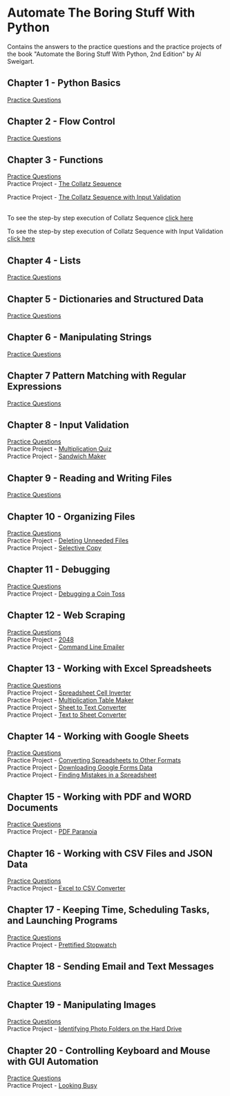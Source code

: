 # Automate The Boring Stuff With Python
Contains the answers to the practice questions and the practice projects of the book "Automate the Boring Stuff With Python, 2nd Edition" by Al Sweigart.
## Chapter 1 - Python Basics
[Practice Questions](https://github.com/arungovindm2001/automateTheBoringStuffWithPython/blob/main/Chapter%2001/README.md)

## Chapter 2 - Flow Control
[Practice Questions](https://github.com/arungovindm2001/automateTheBoringStuffWithPython/blob/main/Chapter%2002/README.md)

## Chapter 3 - Functions
[Practice Questions](https://github.com/arungovindm2001/automateTheBoringStuffWithPython/blob/main/Chapter%2003/README.md)<br />
Practice Project - [The Collatz Sequence](https://github.com/arungovindm2001/automateTheBoringStuffWithPython/blob/main/Chapter%2003/Practice%20Projects/The%20Collatz%20Sequence.py)<br />

Practice Project - [The Collatz Sequence with Input Validation](https://github.com/arungovindm2001/automateTheBoringStuffWithPython/blob/main/Chapter%2003/Practice%20Projects/The%20Collatz%20Sequence%20with%20Input%20Validation.py)<br />
<br />

To see the step-by step execution of Collatz Sequence [click here](http://pythontutor.com/visualize.html#code=def%20collatz%28number%29%3A%0A%20%20%20%20if%20number%20%25%202%20%3D%3D%200%3A%0A%20%20%20%20%20%20%20%20return%20number//2%0A%20%20%20%20else%3A%0A%20%20%20%20%20%20%20%20return%203*number%2B1%0A%0Aprint%28'Enter%20number%3A'%29%0Anumber%20%3D%20int%28input%28%29%29%0A%0An%3Dcollatz%28number%29%0Aprint%28n%29%0A%0Awhile%20n-1%20!%3D%200%3A%20%20%20%20%0A%20%20%20%20n%3Dcollatz%28n%29%0A%20%20%20%20print%28n%29%0A&cumulative=false&curInstr=45&heapPrimitives=nevernest&mode=display&origin=opt-frontend.js&py=3&rawInputLstJSON=%5B%2210%22%5D&textReferences=false)<br />

To see the step-by step execution of Collatz Sequence with Input Validation [click here](http://pythontutor.com/visualize.html#code=def%20collatz%28number%29%3A%0A%20%20%20%20if%20number%20%25%202%20%3D%3D%200%3A%0A%20%20%20%20%20%20%20%20return%20number//2%0A%20%20%20%20else%3A%0A%20%20%20%20%20%20%20%20return%203*number%2B1%0A%20%20%20%20%0Atry%3A%0A%20%20%20%20print%28'Enter%20number%3A'%29%0A%20%20%20%20number%20%3D%20int%28input%28%29%29%0A%20%20%20%20n%3Dcollatz%28number%29%0A%20%20%20%20print%28n%29%0A%0A%20%20%20%20while%20n-1%20!%3D%200%3A%20%20%20%20%0A%20%20%20%20%20%20%20%20n%3Dcollatz%28n%29%0A%20%20%20%20%20%20%20%20print%28n%29%0A%0Aexcept%20ValueError%3A%0A%20%20%20%20print%28'You%20must%20enter%20an%20integer'%29&cumulative=false&curInstr=46&heapPrimitives=nevernest&mode=display&origin=opt-frontend.js&py=3&rawInputLstJSON=%5B%2210%22%5D&textReferences=false)

## Chapter 4 - Lists
[Practice Questions](https://github.com/arungovindm2001/automateTheBoringStuffWithPython/blob/main/Chapter%2004/README.md)

## Chapter 5 - Dictionaries and Structured Data
[Practice Questions](https://github.com/arungovindm2001/automateTheBoringStuffWithPython/blob/main/Chapter%2005/README.md)

## Chapter 6 - Manipulating Strings
[Practice Questions](https://github.com/arungovindm2001/automateTheBoringStuffWithPython/blob/main/Chapter%2006/README.md)

## Chapter 7 Pattern Matching with Regular Expressions
[Practice Questions](https://github.com/arungovindm2001/automateTheBoringStuffWithPython/blob/main/Chapter%2007/README.md)

## Chapter 8 - Input Validation
[Practice Questions](https://github.com/arungovindm2001/automateTheBoringStuffWithPython/blob/main/Chapter%2008/README.md)<br />
Practice Project - [Multiplication Quiz](https://github.com/arungovindm2001/automateTheBoringStuffWithPython/blob/main/Chapter%2008/Practice%20Projects/Multiplication%20Quiz.py)<br />
Practice Project - [Sandwich Maker](https://github.com/arungovindm2001/automateTheBoringStuffWithPython/blob/main/Chapter%2008/Practice%20Projects/Sandwich%20Maker.py)

## Chapter 9 - Reading and Writing Files
[Practice Questions](https://github.com/arungovindm2001/automateTheBoringStuffWithPython/blob/main/Chapter%2009/README.md)

## Chapter 10 - Organizing Files
[Practice Questions](https://github.com/arungovindm2001/automateTheBoringStuffWithPython/blob/main/Chapter%2010/README.md)<br />
Practice Project - [Deleting Unneeded Files](https://github.com/arungovindm2001/automateTheBoringStuffWithPython/blob/main/Chapter%2010/Practice%20Projects/Deleting%20Unneeded%20Files.py)<br />
Practice Project - [Selective Copy](https://github.com/arungovindm2001/automateTheBoringStuffWithPython/blob/main/Chapter%2010/Practice%20Projects/Selective%20Copy.py)

## Chapter 11 - Debugging
[Practice Questions](https://github.com/arungovindm2001/automateTheBoringStuffWithPython/blob/main/Chapter%2011/README.md)<br />
Practice Project - [Debugging a Coin Toss](https://github.com/arungovindm2001/automateTheBoringStuffWithPython/blob/main/Chapter%2011/Practice%20Projects/Debugging%20a%20Coin%20Toss.py)

## Chapter 12 - Web Scraping
[Practice Questions](https://github.com/arungovindm2001/automateTheBoringStuffWithPython/blob/main/Chapter%2012/README.md)<br />
Practice Project - [2048](https://github.com/arungovindm2001/automateTheBoringStuffWithPython/blob/main/Chapter%2012/Practice%20Projects/2048.py)<br />
Practice Project - [Command Line Emailer](https://github.com/arungovindm2001/automateTheBoringStuffWithPython/blob/main/Chapter%2012/Practice%20Projects/CommandLineEmailer.py)

## Chapter 13 - Working with Excel Spreadsheets
[Practice Questions](https://github.com/arungovindm2001/automateTheBoringStuffWithPython/blob/main/Chapter%2013/README.md)<br />
Practice Project - [Spreadsheet Cell Inverter](https://github.com/arungovindm2001/automateTheBoringStuffWithPython/blob/main/Chapter%2013/Practice%20Projects/Spreadsheet%20Cell%20Inverter.py)<br />
Practice Project - [Multiplication Table Maker](https://github.com/arungovindm2001/automateTheBoringStuffWithPython/blob/main/Chapter%2013/Practice%20Projects/multiplicationTable.py)<br />
Practice Project - [Sheet to Text Converter](https://github.com/arungovindm2001/automateTheBoringStuffWithPython/blob/main/Chapter%2013/Practice%20Projects/sheet2txt.py)<br />
Practice Project - [Text to Sheet Converter](https://github.com/arungovindm2001/automateTheBoringStuffWithPython/blob/main/Chapter%2013/Practice%20Projects/txtToxlsx.py)

## Chapter 14 - Working with Google Sheets
[Practice Questions](https://github.com/arungovindm2001/automateTheBoringStuffWithPython/blob/main/Chapter%2014/README.md)<br />
Practice Project - [Converting Spreadsheets to Other Formats](https://github.com/arungovindm2001/automateTheBoringStuffWithPython/blob/main/Chapter%2014/Practice%20Projects/Converting%20Spreadsheets%20to%20Other%20Formats.py)<br />
Practice Project - [Downloading Google Forms Data](https://github.com/arungovindm2001/automateTheBoringStuffWithPython/blob/main/Chapter%2014/Practice%20Projects/Downloading%20Google%20Forms%20Data.py)<br />
Practice Project - [Finding Mistakes in a Spreadsheet](https://github.com/arungovindm2001/automateTheBoringStuffWithPython/blob/main/Chapter%2014/Practice%20Projects/Finding%20Mistakes%20in%20a%20Spreadsheet.py)

## Chapter 15 - Working with PDF and WORD Documents
[Practice Questions](https://github.com/arungovindm2001/automateTheBoringStuffWithPython/blob/main/Chapter%2015/README.md)<br />
Practice Project - [PDF Paranoia](https://github.com/arungovindm2001/automateTheBoringStuffWithPython/blob/main/Chapter%2015/Practice%20Projects/PDFParanoia.py)

## Chapter 16 - Working with CSV Files and JSON Data
[Practice Questions](https://github.com/arungovindm2001/automateTheBoringStuffWithPython/blob/main/Chapter%2016/README.md)<br />
Practice Project - [Excel to CSV Converter](https://github.com/arungovindm2001/automateTheBoringStuffWithPython/blob/main/Chapter%2016/Practice%20Project/Excel-to-CSV%20Converter.py)

## Chapter 17 - Keeping Time, Scheduling Tasks, and Launching Programs
[Practice Questions](https://github.com/arungovindm2001/automateTheBoringStuffWithPython/blob/main/Chapter%2017/README.md)<br />
Practice Project - [Prettified Stopwatch](https://github.com/arungovindm2001/automateTheBoringStuffWithPython/blob/main/Chapter%2017/Practice%20Projects/Prettified%20Stopwatch.py)

## Chapter 18 - Sending Email and Text Messages
[Practice Questions](https://github.com/arungovindm2001/automateTheBoringStuffWithPython/blob/main/Chapter%2018/README.md)

## Chapter 19 - Manipulating Images
[Practice Questions](https://github.com/arungovindm2001/automateTheBoringStuffWithPython/blob/main/Chapter%2019/README.md)<br />
Practice Project - [Identifying Photo Folders on the Hard Drive](https://github.com/arungovindm2001/automateTheBoringStuffWithPython/blob/main/Chapter%2019/Practice%20Projects/Identifying-Photo-Folders-on-the-Hard-Drive.py)

## Chapter 20 - Controlling Keyboard and Mouse with GUI Automation
[Practice Questions](https://github.com/arungovindm2001/automateTheBoringStuffWithPython/blob/main/Chapter%2020/README.md)<br />
Practice Project - [Looking Busy](https://github.com/arungovindm2001/automateTheBoringStuffWithPython/blob/main/Chapter%2020/Practice%20Projects/Looking-Busy.py)
